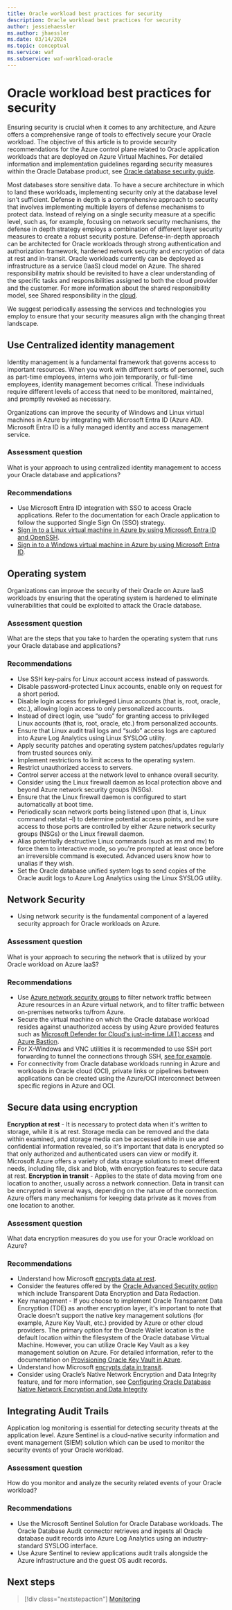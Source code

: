 ```yaml
---
title: Oracle workload best practices for security
description: Oracle workload best practices for security
author: jessiehaessler
ms.author: jhaessler 
ms.date: 03/14/2024
ms.topic: conceptual
ms.service: waf
ms.subservice: waf-workload-oracle
---
```


# Oracle workload best practices for security

Ensuring security is crucial when it comes to any architecture, and Azure offers a comprehensive range of tools to effectively secure your Oracle workload. The objective of this article is to provide security recommendations for the Azure control plane related to Oracle application workloads that are deployed on Azure Virtual Machines. For detailed information and implementation guidelines regarding security measures within the Oracle Database product, see [Oracle database security guide](https://docs.oracle.com/en/database/oracle/oracle-database/19/dbseg/introduction-to-oracle-database-security.html#GUID-41040F53-D7A6-48FA-A92A-0C23118BC8A0).

Most databases store sensitive data. To have a secure architecture in which to land these workloads, implementing security only at the database level isn't sufficient. Defense in depth is a comprehensive approach to security that involves implementing multiple layers of defense mechanisms to protect data. Instead of relying on a single security measure at a specific level, such as, for example, focusing on network security mechanisms, the defense in depth strategy employs a combination of different layer security measures to create a robust security posture. Defense-in-depth approach can be architected for Oracle workloads through strong authentication and authorization framework, hardened network security and encryption of data at rest and in-transit. Oracle workloads currently can be deployed as infrastructure as a service (IaaS) cloud model on Azure. The shared responsibility matrix should be revisited to have a clear understanding of the specific tasks and responsibilities assigned to both the cloud provider and the customer. For more information about the shared responsibility model, see Shared responsibility in the [cloud](/azure//security/fundamentals/shared-responsibility).

We suggest periodically assessing the services and technologies you employ to ensure that your security measures align with the changing threat landscape.

## Use Centralized identity management

Identity management is a fundamental framework that governs access to important resources. When you work with different sorts of personnel, such as part-time employees, interns who join temporarily, or full-time employees, identity management becomes critical. These individuals require different levels of access that need to be monitored, maintained, and promptly revoked as necessary. 

Organizations can improve the security of Windows and Linux virtual machines in Azure by integrating with Microsoft Entra ID (Azure AD). Microsoft Entra ID is a fully managed identity and access management service.

### Assessment question
What is your approach to using centralized identity management to access your Oracle database and applications?

### Recommendations
- Use Microsoft Entra ID integration with SSO to access Oracle applications. Refer to the documentation for each Oracle application to follow the supported Single Sign On (SSO) strategy.
- [Sign in to a Linux virtual machine in Azure by using Microsoft Entra ID and OpenSSH](/azure//active-directory/devices/howto-vm-sign-in-azure-ad-linux).
- [Sign in to a Windows virtual machine in Azure by using Microsoft Entra ID](/azure//active-directory/devices/howto-vm-sign-in-azure-ad-windows).

## Operating system
Organizations can improve the security of their Oracle on Azure IaaS workloads by ensuring that the operating system is hardened to eliminate vulnerabilities that could be exploited to attack the Oracle database.

### Assessment question
What are the steps that you take to harden the operating system that runs your Oracle database and applications?

### Recommendations
- Use SSH key-pairs for Linux account access instead of passwords.
- Disable password-protected Linux accounts, enable only on request for a short period.
- Disable login access for privileged Linux accounts (that is, root, oracle, etc.), allowing login access to only personalized accounts.
- Instead of direct login, use “sudo” for granting access to privileged Linux accounts (that is, root, oracle, etc.) from personalized accounts.
- Ensure that Linux audit trail logs and “sudo” access logs are captured into Azure Log Analytics using Linux SYSLOG utility.
- Apply security patches and operating system patches/updates regularly from trusted sources only.
- Implement restrictions to limit access to the operating system.
- Restrict unauthorized access to servers.
- Control server access at the network level to enhance overall security.
- Consider using the Linux firewall daemon as local protection above and beyond Azure network security groups (NSGs).
- Ensure that the Linux firewall daemon is configured to start automatically at boot time.
- Periodically scan network ports being listened upon (that is, Linux command netstat –l) to determine potential access points, and be sure access to those ports are controlled by either Azure network security groups (NSGs) or the Linux firewall daemon.
- Alias potentially destructive Linux commands (such as rm and mv) to force them to interactive mode, so you're prompted at least once before an irreversible command is executed. Advanced users know how to unalias if they wish.
- Set the Oracle database unified system logs to send copies of the Oracle audit logs to Azure Log Analytics using the Linux SYSLOG utility.

## Network Security
- Using network security is the fundamental component of a layered security approach for Oracle workloads on Azure.

### Assessment question
What is your approach to securing the network that is utilized by your Oracle workload on Azure IaaS?

### Recommendations
- Use [Azure network security groups](/azure//virtual-network/network-security-groups-overview) to filter network traffic between Azure resources in an Azure virtual network, and to filter traffic between on-premises networks to/from Azure. 
- Secure the virtual machine on which the Oracle database workload resides against unauthorized access by using Azure provided features such as [Microsoft Defender for Cloud's just-in-time (JIT) access](/azure//defender-for-cloud/just-in-time-access-overview?tabs=defender-for-container-arch-aks) and [Azure Bastion](/azure//bastion/bastion-overview).
- For X-Windows and VNC utilities it is recommended to use SSH port forwarding to tunnel the connections through SSH, [see for example](https://docs.oracle.com/en/learn/install-vnc-oracle-linux/#open-a-vnc-client-and-test-your-deployment).
- For connectivity from Oracle database workloads running in Azure and workloads in Oracle cloud (OCI), private links or pipelines between applications can be created using the Azure/OCI interconnect between specific regions in Azure and OCI.

## Secure data using encryption
**Encryption at rest** - It is necessary to protect data when it's written to storage, while it is at rest. Storage media can be removed and the data within examined, and storage media can be accessed while in use and confidential information revealed, so it's important that data is encrypted so that only authorized and authenticated users can view or modify it. Microsoft Azure offers a variety of data storage solutions to meet different needs, including file, disk and blob, with encryption features to secure data at rest.
**Encryption in transit** - Applies to the state of data moving from one location to another, usually across a network connection. Data in transit can be encrypted in several ways, depending on the nature of the connection. Azure offers many mechanisms for keeping data private as it moves from one location to another.

### Assessment question
What data encryption measures do you use for your Oracle workload on Azure?

### Recommendations
- Understand how Microsoft [encrypts data at rest](/azure//security/fundamentals/encryption-overview#encryption-of-data-at-rest).
- Consider the features offered by the [Oracle Advanced Security option](https://docs.oracle.com/en/database/oracle/oracle-database/19/asoag/introduction-to-oracle-advanced-security.html#GUID-5D7343A0-4934-444F-97A1-5F189385A5DE) which include Transparent Data Encryption and Data Redaction.
- Key management - If you choose to implement Oracle Transparent Data Encryption (TDE) as another encryption layer, it's important to note that Oracle doesn't support the native key management solutions (for example, Azure Key Vault, etc.) provided by Azure or other cloud providers. The primary option for the Oracle Wallet location is the default location within the filesystem of the Oracle database Virtual Machine. However, you can utilize Oracle Key Vault as a key management solution on Azure. For detailed information, refer to the documentation on [Provisioning Oracle Key Vault in Azure](https://docs.oracle.com/en/database/oracle/key-vault/21.6/okvag/using_okv_as_oci_vm_compute_instance.html#GUID-E8154AEB-2964-4698-AE6E-64A108C06D11).
- Understand how Microsoft [encrypts data in transit](/azure//security/fundamentals/encryption-overview#encryption-of-data-in-transit).
- Consider using Oracle’s Native Network Encryption and Data Integrity feature, and for more information, see [Configuring Oracle Database Native Network Encryption and Data Integrity](https://docs.oracle.com/en/database/oracle/oracle-database/19/dbseg/configuring-network-data-encryption-and-integrity.html#GUID-7F12066A-2BA1-476C-809B-BB95A3F727CF).

## Integrating Audit Trails

Application log monitoring is essential for detecting security threats at the application level. Azure Sentinel is a cloud-native security information and event management (SIEM) solution which can be used to monitor the security events of your Oracle workload.

### Assessment question
How do you monitor and analyze the security related events of your Oracle workload?

### Recommendations
- Use the Microsoft Sentinel Solution for Oracle Database workloads. The Oracle Database Audit connector retrieves and ingests all Oracle database audit records into Azure Log Analytics using an industry-standard SYSLOG interface.
- Use Azure Sentinel to review applications audit trails alongside the Azure infrastructure and the guest OS audit records.  

## Next steps
> [!div class="nextstepaction"]
> [Monitoring](./monitoring.md)
